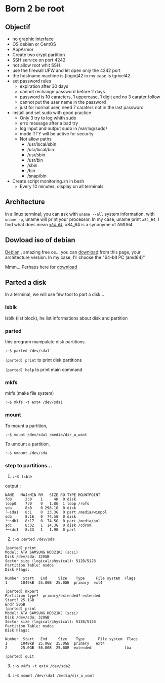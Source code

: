 # Born 2 be root

## Objectif

* no graphic interface
* OS debian or CentOS
* AppArmor
* Create two crypt partition
* SSH service on port 4242
* not allow root whit SSH
* use the firewall UFW and let open only the 4242 port
* the hostname machine is [login]42 in my case is tgrivel42
* set password rules
	* expiration after 30 days
	* cannot rechange password before 2 days
	* password is 10 caracters, 1 uppercase, 1 digit and no 3 carater follow
	* cannot put the user name in the password
	* just for normal user, need 7 caraters not in the last password 
* install and set sudo with good practice
	* Only 3 try to log whith sudo
	* erro message after a bad try
	* log input and output sudo in /var/log/sudo/
	* mode TTY will be active for security
	* Not allow paths
		* /usr/local/sbin
		* /usr/local/bin
		* /usr/sbin
		* /usr/bin
		* /sbin
		* /bin
		* /snap/bin
* Create script monitoring.sh in bash
	* Every 10 minutes, display on all terminals


## Architecture

In a linux terminal, you can ask with ```uname --all``` system information.
with ```uname -p```, uname will print your processor.
In my case, uname print ```x84_64```. I find what does mean 
[```x84_64```](https://en.wikipedia.org/wiki/X86-64).
x84_64 is a synonyme of AMD64.


## Dowload iso of debian

[Debian](https://www.debian.org/)
, amazing free os...
you can
[download](https://www.debian.org/releases/stable/)
from this page, your architecture version.
In my case, I'll choose the "64-bit PC (amd64)"

Mmm...
Perhaps here for [download](https://www.debian.org/releases/stable/debian-installer/)

## Parted a disk

In a terminal, we will use few tool to part a disk...

### lsblk

lsblk (list block), he list informations about
disk and partition


### parted

this program manipulate disk partitions.


```:~$ parted /dev/sda1```

```(parted) print``` to print disk partitions

```(parted) help``` to print main command


### mkfs

mkfs (make file system)

```:~$ mkfs -t ext4 /dev/sda1```


### mount

To mount a partition,

```:~$ mount /dev/sda1 /media/dir_u_want```

To umount a partition,

```:~$ umount /dev/sda```


### step to partitions...

1. ```:~$ lsblk```

output :

```
NAME   MAJ:MIN RM   SIZE RO TYPE MOUNTPOINT
fd0      2:0    1     4K  0 disk
loop0    7:0    0   1.8G  1 loop /rofs
sda      8:0    0 298.1G  0 disk
└─sda1   8:1    0  23.3G  0 part /media/winpol
sdb      8:16   0  74.5G  0 disk
└─sdb1   8:17   0  74.5G  0 part /media/pol
sdc      8:32   1  14.3G  0 disk /cdrom
└─sdc1   8:33   1   1.9G  0 part
```

2. ```:~$ parted /dev/sda```


```
(parted) print                                                           
Model: ATA SAMSUNG HD321KJ (scsi)
Disk /dev/sda: 320GB
Sector size (logical/physical): 512B/512B
Partition Table: msdos
Disk Flags:

Number  Start   End     Size    Type     File system  Flags
1      1049kB  25.0GB  25.0GB  primary  ext4

(parted) mkpart                                                          
Partition type?  primary/extended? extended                              
Start? 25.1GB                                                            
End? 50GB                                                                
(parted) print                                                           
Model: ATA SAMSUNG HD321KJ (scsi)
Disk /dev/sda: 320GB
Sector size (logical/physical): 512B/512B
Partition Table: msdos
Disk Flags:

Number  Start   End     Size    Type      File system  Flags
1      1049kB  25.0GB  25.0GB  primary   ext4
2      25.0GB  50.0GB  25.0GB  extended               lba

(parted) quit
```

3. ```:~$ mkfs -t ext4 /dev/sda2```

4. ```:~$ mount /dev/sda1 /media/dir_u_want```

